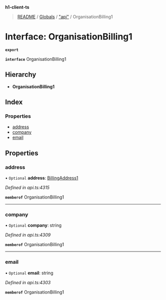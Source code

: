 **h1-client-ts**

> [README](../README.md) / [Globals](../globals.md) / ["api"](../modules/_api_.md) / OrganisationBilling1

# Interface: OrganisationBilling1

**`export`** 

**`interface`** OrganisationBilling1

## Hierarchy

* **OrganisationBilling1**

## Index

### Properties

* [address](_api_.organisationbilling1.md#address)
* [company](_api_.organisationbilling1.md#company)
* [email](_api_.organisationbilling1.md#email)

## Properties

### address

• `Optional` **address**: [BillingAddress1](_api_.billingaddress1.md)

*Defined in api.ts:4315*

**`memberof`** OrganisationBilling1

___

### company

• `Optional` **company**: string

*Defined in api.ts:4309*

**`memberof`** OrganisationBilling1

___

### email

• `Optional` **email**: string

*Defined in api.ts:4303*

**`memberof`** OrganisationBilling1
